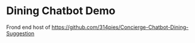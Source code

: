 # Dining Chatbot Demo

Frond end host of https://github.com/314pies/Concierge-Chatbot-Dining-Suggestion
